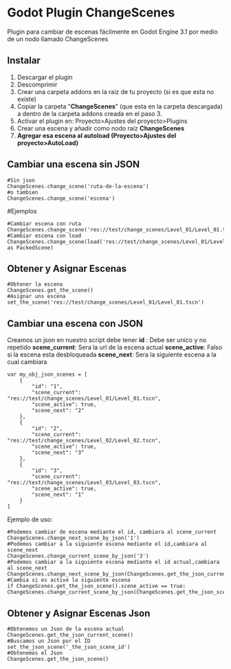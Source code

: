 # Godot Plugin ChangeScenes
Plugin para cambiar de escenas fácilmente en Godot Engine 3.1 por medio de un nodo llamado ChangeScenes 


## Instalar

1.  Descargar el plugin
2.  Descomprimir
3.  Crear una carpeta addons en la raíz de tu proyecto (si es que esta no existe)
4.  Copiar la carpeta "**ChangeScenes**" (que esta en la carpeta descargada) a dentro de la carpeta addons creada en el paso 3.
5.  Activar el plugin en: Proyecto>Ajustes del proyecto>Plugins
6.  Crear una escena y añadir como nodo raíz **ChangeScenes**
7.  **Agregar esa escena al autoload (Proyecto>Ajustes del proyecto>AutoLoad)**

## Cambiar una escena sin JSON 

    #Sin json
	ChangeScenes.change_scene('ruta-de-la-escena')
	#o tambien
	ChangeScenes.change_scene('escena')
	
	
	
#Ejemplos

    #Cambiar escena con ruta
    ChangeScenes.change_scene('res://test/change_scenes/Level_01/Level_01.tscn')
    #Cambiar escena con load 
    ChangeScenes.change_scene(load('res://test/change_scenes/Level_01/Level_01.tscn') as PackedScene)
    
 
 ## Obtener y Asignar Escenas

    #Obtener la escena 
    ChangeScenes.get_the_scene()
    #Asignar uns escena
    set_the_scene('res://test/change_scenes/Level_01/Level_01.tscn')

	
## Cambiar una escena con JSON 
Creamos un json en nuestro script debe tener 
**id** : Debe ser unico y no repetido
**scene_current**: Sera la url de la escena actual
**scene_active**: Falso si la escena esta desbloqueada
**scene_next**: Sera la siguiente escena a la cual cambiara

    var my_obj_json_scenes = [
		{
			"id": "1",
			"scene_current": "res://test/change_scenes/Level_01/Level_01.tscn",
			"scene_active": true,
			"scene_next": "2"
		},
		{
			"id": "2",
			"scene_current": "res://test/change_scenes/Level_02/Level_02.tscn",
			"scene_active": true,
			"scene_next": "3"
		},
		{
			"id": "3",
			"scene_current": "res://test/change_scenes/Level_03/Level_03.tscn",
			"scene_active": true,
			"scene_next": "1"
		}
	]

Ejemplo de uso:

    #Podemos cambiar de escena mediante el id, cambiara al scene_current
    ChangeScenes.change_next_scene_by_json('1')
    #Podemos cambiar a la siguiente escena mediante el id,cambiara al scene_next
    ChangeScenes.change_current_scene_by_json('3')
    #Podemos cambiar a la siguiente escena mediante el id actual,cambiara al scene_next
    ChangeScenes.change_next_scene_by_json(ChangeScenes.get_the_json_current_scene().id)
    #Cambia si es active la siguiente escena
    if ChangeScenes.get_the_json_scene().scene_active == true:
	ChangeScenes.change_current_scene_by_json(ChangeScenes.get_the_json_scene().id)
  
  

## Obtener y Asignar Escenas Json

    #Obtenemos un Json de la escena actual
    ChangeScenes.get_the_json_current_scene()
    #Buscamos un Json por el ID
    set_the_json_scene('_the_json_scene_id')
    #Obtenemos el Json
    ChangeScenes.get_the_json_scene()

